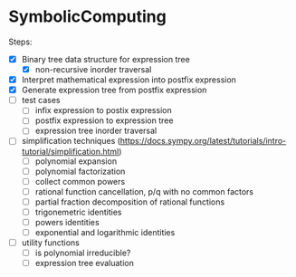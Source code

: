 # SymbolicComputing

Steps:
  - [x] Binary tree data structure for expression tree
    - [x] non-recursive inorder traversal
  - [x] Interpret mathematical expression into postfix expression
  - [x] Generate expression tree from postfix expression
  - [ ] test cases
    - [ ] infix expression to postix expression
    - [ ] postfix expression to expression tree
    - [ ] expression tree inorder traversal
  - [ ] simplification techniques (https://docs.sympy.org/latest/tutorials/intro-tutorial/simplification.html)
    - [ ] polynomial expansion
    - [ ] polynomial factorization
    - [ ] collect common powers
    - [ ] rational function cancellation, p/q with no common factors
    - [ ] partial fraction decomposition of rational functions
    - [ ] trigonemetric identities
    - [ ] powers identities
    - [ ] exponential and logarithmic identities
  - [ ] utility functions
    - [ ] is polynomial irreducible?
    - [ ] expression tree evaluation
